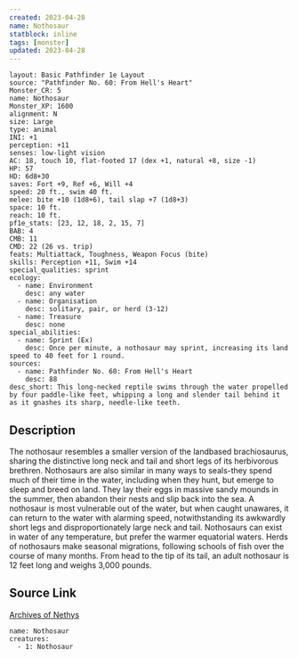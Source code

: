 ```yaml
---
created: 2023-04-28
name: Nothosaur
statblock: inline
tags: [monster]
updated: 2023-04-28
---
```

```statblock
layout: Basic Pathfinder 1e Layout
source: "Pathfinder No. 60: From Hell's Heart"
Monster_CR: 5
name: Nothosaur
Monster_XP: 1600
alignment: N
size: Large
type: animal
INI: +1
perception: +11
senses: low-light vision
AC: 18, touch 10, flat-footed 17 (dex +1, natural +8, size -1)
HP: 57
HD: 6d8+30
saves: Fort +9, Ref +6, Will +4
speed: 20 ft., swim 40 ft.
melee: bite +10 (1d8+6), tail slap +7 (1d8+3)
space: 10 ft.
reach: 10 ft.
pf1e_stats: [23, 12, 18, 2, 15, 7]
BAB: 4
CMB: 11
CMD: 22 (26 vs. trip)
feats: Multiattack, Toughness, Weapon Focus (bite)
skills: Perception +11, Swim +14
special_qualities: sprint
ecology:
  - name: Environment
    desc: any water
  - name: Organisation
    desc: solitary, pair, or herd (3-12)
  - name: Treasure
    desc: none
special_abilities:
  - name: Sprint (Ex)
    desc: Once per minute, a nothosaur may sprint, increasing its land speed to 40 feet for 1 round.
sources:
  - name: Pathfinder No. 60: From Hell's Heart
    desc: 88
desc_short: This long-necked reptile swims through the water propelled by four paddle-like feet, whipping a long and slender tail behind it as it gnashes its sharp, needle-like teeth.
```
## Description
The nothosaur resembles a smaller version of the landbased brachiosaurus, sharing the distinctive long neck and tail and short legs of its herbivorous brethren. Nothosaurs are also similar in many ways to seals-they spend much of their time in the water, including when they hunt, but emerge to sleep and breed on land. They lay their eggs in massive sandy mounds in the summer, then abandon their nests and slip back into the sea. A nothosaur is most vulnerable out of the water, but when caught unawares, it can return to the water with alarming speed, notwithstanding its awkwardly short legs and disproportionately large neck and tail. Nothosaurs can exist in water of any temperature, but prefer the warmer equatorial waters. Herds of nothosaurs make seasonal migrations, following schools of fish over the course of many months. From head to the tip of its tail, an adult nothosaur is 12 feet long and weighs 3,000 pounds.
## Source Link
[Archives of Nethys](https://aonprd.com/MonsterDisplay.aspx?ItemName=Nothosaur)
```encounter-table
name: Nothosaur
creatures:
  - 1: Nothosaur
```

